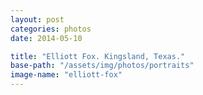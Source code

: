 ```yaml
---
layout: post
categories: photos
date: 2014-05-10

title: "Elliott Fox. Kingsland, Texas."
base-path: "/assets/img/photos/portraits"
image-name: "elliott-fox"
---
```

